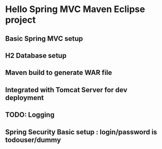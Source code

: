 # Hello Spring MVC Maven Eclipse project

## Basic Spring MVC setup
## H2 Database setup
## Maven build to generate WAR file
## Integrated with Tomcat Server for dev deployment
## TODO: Logging
## Spring Security Basic setup : login/password is todouser/dummy
